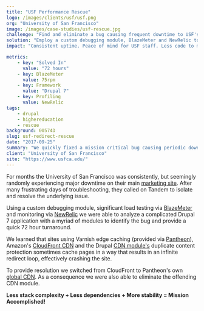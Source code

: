 ```yaml
---
title: "USF Performance Rescue"
logo: /images/clients/usf/usf.png
org: "University of San Francisco"
image: /images/case-studies/usf-rescue.jpg
challenge: "Find and eliminate a bug causing frequent downtime to USF's primary marketing site."
solution: "Employ a custom debugging module, BlazeMeter and NewRelic to locate and squash bug."
impact: "Consistent uptime. Peace of mind for USF staff. Less code to manage going forward."

metrics:
    - key: "Solved In"
      value: "72 hours"
    - key: BlazeMeter
      value: 75rpm
    - key: Framework
      value: "Drupal 7"
    - key: Profiling
      value: NewRelic
tags:
    - drupal
    - highereducation
    - rescue
background: 00574D
slug: usf-redirect-rescue
date: "2017-09-25"
summary: "We quickly fixed a mission critical bug causing periodic downtime to <strong>University of San Francisco's</strong> main marketing site."
client: "University of San Francisco"
site: "https://www.usfca.edu/"
---
```


For months the University of San Francisco was consistently, but seemingly randomly experiencing major downtime on their main [marketing site](http://usfca.edu). After many frustrating days of troubleshooting, they called on Tandem to isolate and resolve the underlying issue.

Using a custom debugging module, significant load testing via [BlazeMeter](https://www.blazemeter.com/) and monitoring via [NewRelic](https://newrelic.com/) we were able to analyze a complicated Drupal 7 application with a myriad of modules to identify the bug and provide a quick 72 hour turnaround.

We learned that sites using Varnish edge caching (provided via [Pantheon](http://pantheon.io)), Amazon's [CloudFront CDN](https://aws.amazon.com/cloudfront/) and the Drupal [CDN module's](https://www.drupal.org/project/cdn) duplicate content protection sometimes cache pages in a way that results in an infinite redirect loop, effectively crashing the site.

To provide resolution we switched from CloudFront to Pantheon's own [global CDN](https://pantheon.io/global-cdn). As a consequence we were also able to eliminate the offending CDN module.

<strong>Less stack complexity + Less dependencies + More stability = Mission Accomplished!</strong>
